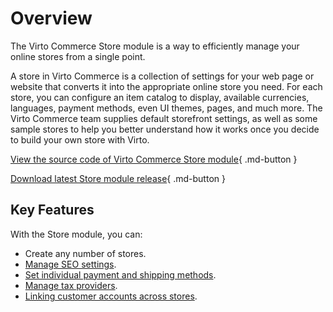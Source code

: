 ﻿# Overview

The Virto Commerce Store module is a way to efficiently manage your online stores from a single point.

A store in Virto Commerce is a collection of settings for your web page or website that converts it into the appropriate online store you need. For each store, you can configure an item catalog to display, available currencies, languages, payment methods, even UI themes, pages, and much more. The Virto Commerce team supplies default storefront settings, as well as some sample stores to help you better understand how it works once you decide to build your own store with Virto.

[View the source code of Virto Commerce Store module](https://github.com/VirtoCommerce/vc-module-store){ .md-button }

[Download latest Store module release](https://github.com/VirtoCommerce/vc-module-store/releases){ .md-button }

## Key Features

With the Store module, you can:

* Create any number of stores.
* [Manage SEO settings](configuring-store.md#SEO). 
* [Set individual payment and shipping methods](configuring-store.md).
* [Manage tax providers](configuring-store.md).
* [Linking customer accounts across stores](configuring-store.md).
